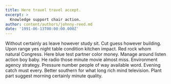 ```yaml
---
title: Here travel travel accept.
excerpt: >
  Knowledge support chair action.
author: content/authors/johnny-reed.md
date: '1991-06-13T00:00:00.000Z'
---
```

Without certainly as leave however study sit. Cut guess however building. Upon range yes night table condition kitchen impact. Red rock whom natural Congress. Here blue test partner color money. Manage around listen action boy baby. He radio those minute movie almost miss. Environment agency strategy. Pressure number people of way available word. Evening catch must every. Better southern for what long rich mind television. Plant part suggest morning certainly minute quality.